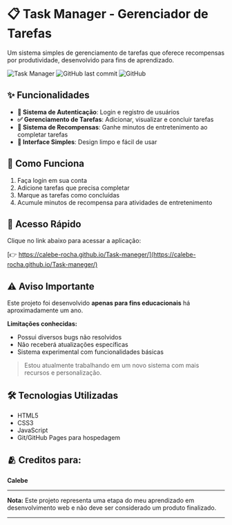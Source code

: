 # 📋 Task Manager - Gerenciador de Tarefas

Um sistema simples de gerenciamento de tarefas que oferece recompensas por produtividade, desenvolvido para fins de aprendizado.

![Task Manager](https://img.shields.io/badge/Status-Experimental-yellow)
![GitHub last commit](https://img.shields.io/github/last-commit/calebe-rocha/Task-maneger)
![GitHub](https://img.shields.io/github/license/calebe-rocha/Task-maneger)

## ✨ Funcionalidades

- **🔐 Sistema de Autenticação**: Login e registro de usuários
- **✅ Gerenciamento de Tarefas**: Adicionar, visualizar e concluir tarefas
- **🎁 Sistema de Recompensas**: Ganhe minutos de entretenimento ao completar tarefas
- **🎨 Interface Simples**: Design limpo e fácil de usar

## 🎯 Como Funciona

1. Faça login em sua conta
2. Adicione tarefas que precisa completar
3. Marque as tarefas como concluídas
4. Acumule minutos de recompensa para atividades de entretenimento

## 🚀 Acesso Rápido

Clique no link abaixo para acessar a aplicação:

[👉 https://calebe-rocha.github.io/Task-maneger/](https://calebe-rocha.github.io/Task-maneger/)

## ⚠️ Aviso Importante

Este projeto foi desenvolvido **apenas para fins educacionais** há aproximadamente um ano. 

**Limitações conhecidas:**
- Possui diversos bugs não resolvidos
- Não receberá atualizações específicas
- Sistema experimental com funcionalidades básicas

> Estou atualmente trabalhando em um novo sistema com mais recursos e personalização.

## 🛠️ Tecnologias Utilizadas

- HTML5
- CSS3
- JavaScript
- Git/GitHub Pages para hospedagem

## 🫂 Creditos para:
**Calebe**

---

**Nota:** Este projeto representa uma etapa do meu aprendizado em desenvolvimento web e não deve ser considerado um produto finalizado.

---
